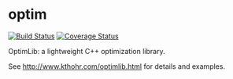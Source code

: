 # optim

[![Build Status](https://travis-ci.org/kthohr/optim.svg?branch=master)](https://travis-ci.org/kthohr/optim)
[![Coverage Status](https://codecov.io/github/kthohr/optim/coverage.svg?branch=master)](https://codecov.io/github/kthohr/optim?branch=master)

OptimLib: a lightweight C++ optimization library.

See http://www.kthohr.com/optimlib.html for details and examples.
